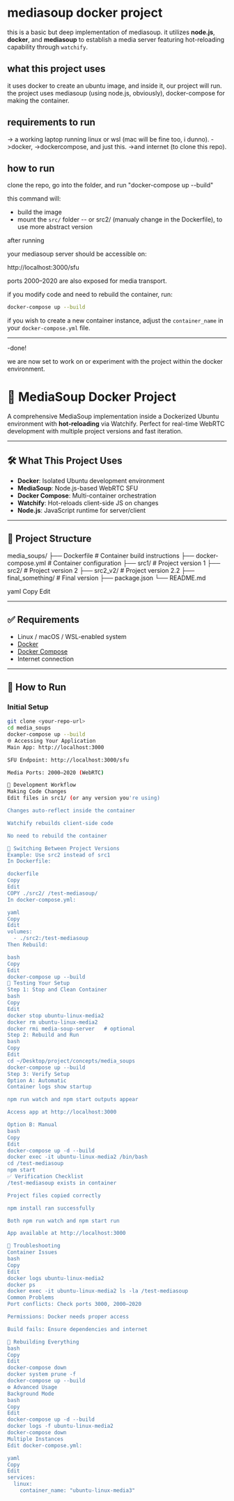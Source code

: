 # mediasoup docker project

this is a basic but deep implementation of mediasoup. it utilizes **node.js**, **docker**, and **mediasoup** to establish a media server featuring hot-reloading capability through `watchify`.



## what this project uses

it uses docker to create an ubuntu image, and inside it, our project will run. the project uses mediasoup (using node.js, obviously), docker-compose for making the container.





## requirements to run

-> a working laptop running linux or wsl (mac will be fine too, i dunno). 
->docker,
->dockercompose, and just this.
->and internet (to clone this repo).


## how to run

clone the repo, go into the folder, and run "docker-compose up --build"

this command will:
- build the image
- mount the `src/` folder
-- or src2/ (manualy change in the Dockerfile), to use more abstract version



after running

your mediasoup server should be accessible on:

http://localhost:3000/sfu

ports 2000–2020 are also exposed for media transport.


if you modify code and need to rebuild the container, run:
```bash
docker-compose up --build
```

if you wish to create a new container instance, adjust the `container_name` in your `docker-compose.yml` file.

---

-done!

we are now set to work on or experiment with the project within the docker environment.


# 🎥 MediaSoup Docker Project

A comprehensive MediaSoup implementation inside a Dockerized Ubuntu environment with **hot-reloading** via Watchify. Perfect for real-time WebRTC development with multiple project versions and fast iteration.

---

## 🛠 What This Project Uses

- **Docker**: Isolated Ubuntu development environment  
- **MediaSoup**: Node.js-based WebRTC SFU  
- **Docker Compose**: Multi-container orchestration  
- **Watchify**: Hot-reloads client-side JS on changes  
- **Node.js**: JavaScript runtime for server/client  

---

## 📁 Project Structure

media_soups/
├── Dockerfile # Container build instructions
├── docker-compose.yml # Container configuration
├── src1/ # Project version 1
├── src2/ # Project version 2
├── src2_v2/ # Project version 2.2
├── final_something/ # Final version
├── package.json
└── README.md

yaml
Copy
Edit

---

## ✅ Requirements

- Linux / macOS / WSL-enabled system  
- [Docker](https://docs.docker.com/get-docker/)  
- [Docker Compose](https://docs.docker.com/compose/)  
- Internet connection

---

## 🚀 How to Run

### Initial Setup

```bash
git clone <your-repo-url>
cd media_soups
docker-compose up --build
🌐 Accessing Your Application
Main App: http://localhost:3000

SFU Endpoint: http://localhost:3000/sfu

Media Ports: 2000–2020 (WebRTC)

🔁 Development Workflow
Making Code Changes
Edit files in src1/ (or any version you're using)

Changes auto-reflect inside the container

Watchify rebuilds client-side code

No need to rebuild the container

🔄 Switching Between Project Versions
Example: Use src2 instead of src1
In Dockerfile:

dockerfile
Copy
Edit
COPY ./src2/ /test-mediasoup/
In docker-compose.yml:

yaml
Copy
Edit
volumes:
  - ./src2:/test-mediasoup
Then Rebuild:

bash
Copy
Edit
docker-compose up --build
🧪 Testing Your Setup
Step 1: Stop and Clean Container
bash
Copy
Edit
docker stop ubuntu-linux-media2
docker rm ubuntu-linux-media2
docker rmi media-soup-server   # optional
Step 2: Rebuild and Run
bash
Copy
Edit
cd ~/Desktop/project/concepts/media_soups
docker-compose up --build
Step 3: Verify Setup
Option A: Automatic
Container logs show startup

npm run watch and npm start outputs appear

Access app at http://localhost:3000

Option B: Manual
bash
Copy
Edit
docker-compose up -d --build
docker exec -it ubuntu-linux-media2 /bin/bash
cd /test-mediasoup
npm start
✅ Verification Checklist
/test-mediasoup exists in container

Project files copied correctly

npm install ran successfully

Both npm run watch and npm start run

App available at http://localhost:3000

🐛 Troubleshooting
Container Issues
bash
Copy
Edit
docker logs ubuntu-linux-media2
docker ps
docker exec -it ubuntu-linux-media2 ls -la /test-mediasoup
Common Problems
Port conflicts: Check ports 3000, 2000–2020

Permissions: Docker needs proper access

Build fails: Ensure dependencies and internet

🔁 Rebuilding Everything
bash
Copy
Edit
docker-compose down
docker system prune -f
docker-compose up --build
⚙️ Advanced Usage
Background Mode
bash
Copy
Edit
docker-compose up -d --build
docker logs -f ubuntu-linux-media2
docker-compose down
Multiple Instances
Edit docker-compose.yml:

yaml
Copy
Edit
services:
  linux:
    container_name: "ubuntu-linux-media3"